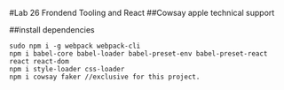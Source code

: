 #Lab 26 Frondend Tooling and React
##Cowsay apple technical support

##install dependencies
```
sudo npm i -g webpack webpack-cli
npm i babel-core babel-loader babel-preset-env babel-preset-react react react-dom
npm i style-loader css-loader
npm i cowsay faker //exclusive for this project.
``` 